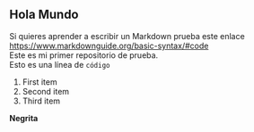 ## Hola Mundo

Si quieres aprender a escribir un Markdown prueba este enlace https://www.markdownguide.org/basic-syntax/#code  
Este es mi primer repositorio de prueba.   
Esto es una línea de `código`

1. First item
2. Second item
3. Third item  

**Negrita**
